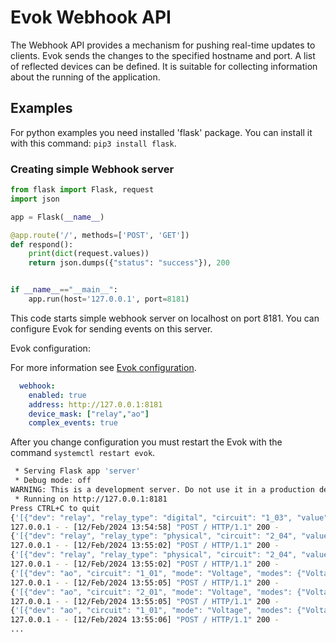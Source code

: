 # Evok Webhook API

The Webhook API provides a mechanism for pushing real-time updates to clients. Evok sends the changes to the specified hostname and port. A list of reflected devices can be defined. It is suitable for collecting information about the running of the application.

## Examples

For python examples you need installed 'flask' package. You can install it with this command: `pip3 install flask`.

### Creating simple Webhook server

```python title="Python"
from flask import Flask, request
import json

app = Flask(__name__)

@app.route('/', methods=['POST', 'GET'])
def respond():
    print(dict(request.values))
    return json.dumps({"status": "success"}), 200


if __name__=="__main__":
    app.run(host='127.0.0.1', port=8181)
```

This code starts simple webhook server on localhost on port 8181. You can configure Evok for sending events on this server.

Evok configuration:

For more information see [Evok configuration](../configs/evok_configuration.md).

```yaml
  webhook:
    enabled: true
    address: http://127.0.0.1:8181
    device_mask: ["relay","ao"]
    complex_events: true
```

After you change configuration you must restart the Evok with the command `systemctl restart evok`.

```bash title="Output"
 * Serving Flask app 'server'
 * Debug mode: off
WARNING: This is a development server. Do not use it in a production deployment. Use a production WSGI server instead.
 * Running on http://127.0.0.1:8181
Press CTRL+C to quit
{'[{"dev": "relay", "relay_type": "digital", "circuit": "1_03", "value": 0, "pending": false, "mode": "Simple", "modes": ["Simple", "PWM"], "glob_dev_id": 2, "pwm_freq": 4800.0, "pwm_duty": 0}]': ''}
127.0.0.1 - - [12/Feb/2024 13:54:58] "POST / HTTP/1.1" 200 -
{'[{"dev": "relay", "relay_type": "physical", "circuit": "2_04", "value": 1, "pending": false, "mode": "Simple", "modes": ["Simple"], "glob_dev_id": 3}]': ''}
127.0.0.1 - - [12/Feb/2024 13:55:02] "POST / HTTP/1.1" 200 -
{'[{"dev": "relay", "relay_type": "physical", "circuit": "2_04", "value": 0, "pending": false, "mode": "Simple", "modes": ["Simple"], "glob_dev_id": 3}]': ''}
127.0.0.1 - - [12/Feb/2024 13:55:02] "POST / HTTP/1.1" 200 -
{'[{"dev": "ao", "circuit": "1_01", "mode": "Voltage", "modes": {"Voltage": {"value": 0, "unit": "V", "range": [0, 10]}, "Current": {"value": 1, "unit": "mA", "range": [0, 20]}, "Resistance": {"value": 2, "unit": "Ohm", "range": [0, 2000]}}, "glob_dev_id": 2, "unit": "V", "value": 8.301}]': ''}
127.0.0.1 - - [12/Feb/2024 13:55:05] "POST / HTTP/1.1" 200 -
{'[{"dev": "ao", "circuit": "2_01", "mode": "Voltage", "modes": {"Voltage": {"unit": "V", "range": [0, 10]}}, "glob_dev_id": 3, "value": 1.5, "unit": "V", "range": [0, 10]}]': ''}
127.0.0.1 - - [12/Feb/2024 13:55:05] "POST / HTTP/1.1" 200 -
{'[{"dev": "ao", "circuit": "1_01", "mode": "Voltage", "modes": {"Voltage": {"value": 0, "unit": "V", "range": [0, 10]}, "Current": {"value": 1, "unit": "mA", "range": [0, 20]}, "Resistance": {"value": 2, "unit": "Ohm", "range": [0, 2000]}}, "glob_dev_id": 2, "unit": "V", "value": 2.7}]': ''}
127.0.0.1 - - [12/Feb/2024 13:55:06] "POST / HTTP/1.1" 200 -
...
```
